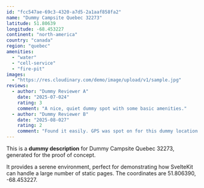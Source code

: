 ```yaml
---
id: "fcc547ae-69c3-4320-a7d5-2a1aaf858fa2"
name: "Dummy Campsite Quebec 32273"
latitude: 51.80639
longitude: -68.453227
continent: "north-america"
country: "canada"
region: "quebec"
amenities:
  - "water"
  - "cell-service"
  - "fire-pit"
images:
  - "https://res.cloudinary.com/demo/image/upload/v1/sample.jpg"
reviews:
  - author: "Dummy Reviewer A"
    date: "2025-07-024"
    rating: 3
    comment: "A nice, quiet dummy spot with some basic amenities."
  - author: "Dummy Reviewer B"
    date: "2025-08-027"
    rating: 2
    comment: "Found it easily. GPS was spot on for this dummy location."
---
```


This is a **dummy description** for Dummy Campsite Quebec 32273, generated for the proof of concept.

It provides a serene environment, perfect for demonstrating how SvelteKit can handle a large number of static pages. The coordinates are 51.806390, -68.453227.
